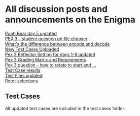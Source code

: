 # All discussion posts and announcements on the Enigma

[Pooh Bear day 5 updated](https://floridapolytechnic.instructure.com/courses/1853/discussion_topics/21762)<br />
[PEX 3 - student question on file chooser](https://floridapolytechnic.instructure.com/courses/1853/discussion_topics/21760)<br />
[What's the difference between encode and decode](https://floridapolytechnic.instructure.com/courses/1853/discussion_topics/21729)<br />
[New Test Cases Uploaded](https://floridapolytechnic.instructure.com/courses/1853/discussion_topics/21728)<br />
[Pex 3 Reflector Setting for days 1-8 updated](https://floridapolytechnic.instructure.com/courses/1853/discussion_topics/21727)<br />
[Pex 3 Grading Matrix and Requirements](https://floridapolytechnic.instructure.com/courses/1853/discussion_topics/21713)<br />
[Pex 3 question - how to rotate to start and ...](https://floridapolytechnic.instructure.com/courses/1853/discussion_topics/21636)<br />
[Test Case results](https://floridapolytechnic.instructure.com/courses/1853/discussion_topics/21558)<br />
[Test Files updated](https://floridapolytechnic.instructure.com/courses/1853/discussion_topics/21557)<br />
[Rotor selections](https://floridapolytechnic.instructure.com/courses/1853/discussion_topics/21545)<br />

## Test Cases
All updated test cases are included in the test cases folder.
